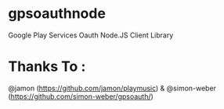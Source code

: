 # gpsoauthnode
Google Play Services Oauth Node.JS Client Library 

# Thanks To : 
@jamon (https://github.com/jamon/playmusic) & @simon-weber (https://github.com/simon-weber/gpsoauth/)
